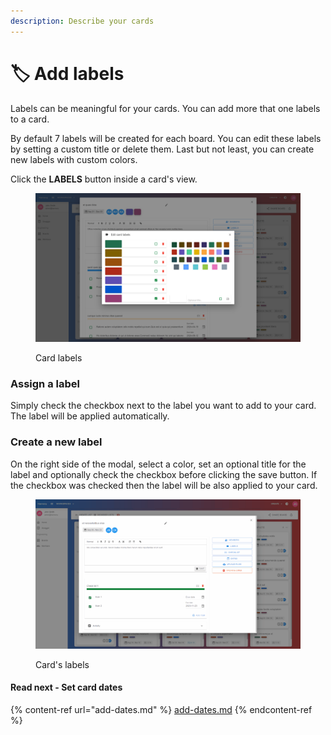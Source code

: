 ```yaml
---
description: Describe your cards
---
```


# 🏷 Add labels

Labels can be meaningful for your cards. You can add more that one labels to a card.

By default 7 labels will be created for each board. You can edit these labels by setting a custom title or delete them. Last but not least, you can create new labels with custom colors.

Click the **LABELS** button inside a card's view.

<figure><img src="../../../.gitbook/assets/card-labels.png" alt=""><figcaption><p>Card labels</p></figcaption></figure>

### Assign a label

Simply check the checkbox next to the label you want to add to your card. The label will be applied automatically.

### Create a new label

On the right side of the modal, select a color, set an optional title for the label and optionally check the checkbox before clicking the save button. If the checkbox was checked then the label will be also applied to your card.

<figure><img src="../../../.gitbook/assets/card-labels.gif" alt=""><figcaption><p>Card's labels</p></figcaption></figure>

#### Read next - Set card dates

{% content-ref url="add-dates.md" %}
[add-dates.md](add-dates.md)
{% endcontent-ref %}
